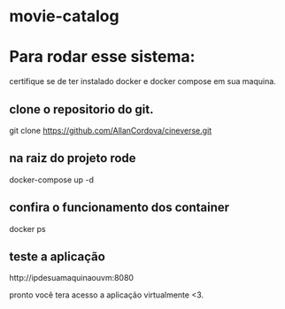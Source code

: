 # movie-catalog

# Para rodar esse sistema: 
certifique se de ter instalado docker e docker compose em sua maquina.


## clone o repositorio do git.
git clone https://github.com/AllanCordova/cineverse.git

## na raiz do projeto rode 
docker-compose up -d

## confira o funcionamento dos container
docker ps

## teste a aplicação
http://ipdesuamaquinaouvm:8080

pronto você tera acesso a aplicação virtualmente <3.
